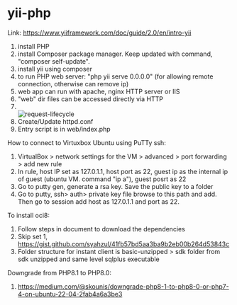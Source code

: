 # yii-php
Link: https://www.yiiframework.com/doc/guide/2.0/en/intro-yii

1) install PHP
2) install Composer package manager. Keep updated with command, "composer self-update".
3) install yii using composer
4) to run PHP web server: "php yii serve 0.0.0.0" (for allowing remote connection, otherwise can remove ip)
5) web app can run with apache, nginx HTTP server or IIS
6) "web" dir files can be accessed directly via HTTP
7) <br> ![request-lifecycle](https://user-images.githubusercontent.com/8523768/191619252-575a4520-73e0-44d6-8500-a5185c571500.png)
8) Create/Update httpd.conf
9) Entry script is in web/index.php

How to connect to Virtuxbox Ubuntu using PuTTy ssh:
1) VirtualBox > network settings for the VM > advanced > port forwarding > add new rule
2) In rule, host IP set as 127.0.1.1, host port as 22, guest ip as the internal ip of guest (ubuntu VM. command "ip a"), guest posrt as 22
3) Go to putty gen, generate a rsa key. Save the public key to a folder
4) Go to putty, ssh> auth> private key file browse to this path and add. Then go to session add host as 127.0.1.1 and port as 22.

To install oci8:
1) Follow steps in document to download the dependencies
2) Skip set 1, https://gist.github.com/syahzul/41fb57bd5aa3ba9b2eb00b264d53843c
3) Folder structure for instant client is basic-unzipped > sdk folder from sdk unzipped and same level sqlplus executable

Downgrade from PHP8.1 to PHP8.0:
1) https://medium.com/@skounis/downgrade-php8-1-to-php8-0-or-php7-4-on-ubuntu-22-04-2fab4a6a3be3
